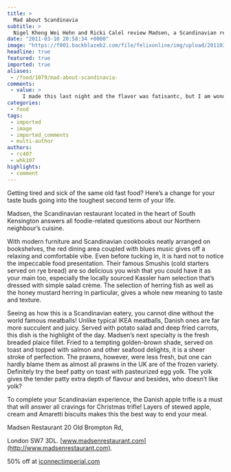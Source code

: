 ```yaml
---
title: >
  Mad about Scandinavia
subtitle: >
  Nigel Kheng Wei Hehn and Ricki Calel review Madsen, a Scandinavian restaurant in the heart of South Kensington
date: "2011-03-10 20:58:34 +0000"
image: "https://f001.backblazeb2.com/file/felixonline/img/upload/201103102056-ks607-madsenma.jpg"
headline: true
featured: true
imported: true
aliases:
 - /food/1079/mad-about-scandinavia-
comments:
 - value: >
     I made this last night and the flavor was fatisantc, but I am wondering what the final texture of the dessert is supposed to be. My grandmother's baked rice pudding was solid, almost like a dense cake or pie and tasted amazing. I was aiming for that, but despite 2.5+ hours of baking, it never really gelled together at the bottom. Could this have been due to the baking dish I used? Should I add another ingredient to help it set? Any help appreciated.,I made this last night and the flavor was fatisantc, but I am wondering what the final texture of the dessert is supposed to be. My grandmother's baked rice pudding was solid, almost like a dense cake or pie and tasted amazing. I was aiming for that, but despite 2.5+ hours of baking, it never really gelled together at the bottom. Could this have been due to the baking dish I used? Should I add another ingredient to help it set? Any help appreciated.
categories:
 - food
tags:
 - imported
 - image
 - imported_comments
 - multi-author
authors:
 - rc407
 - whk107
highlights:
 - comment
---
```


Getting tired and sick of the same old fast food? Here’s a change for your taste buds going into the toughest second term of your life.

Madsen, the Scandinavian restaurant located in the heart of South Kensington answers all foodie-related questions about our Northern neighbour’s cuisine.

With modern furniture and Scandinavian cookbooks neatly arranged on bookshelves, the red dining area coupled with blues music gives off a relaxing and comfortable vibe. Even before tucking in, it is hard not to notice the impeccable food presentation. Their famous Smushis (cold starters served on rye bread) are so delicious you wish that you could have it as your main too, especially the locally sourced Kassler ham selection that’s dressed with simple salad crème. The selection of herring fish as well as the honey mustard herring in particular, gives a whole new meaning to taste and texture.

Seeing as how this is a Scandinavian eatery, you cannot dine without the world famous meatballs! Unlike typical IKEA meatballs, Danish ones are far more succulent and juicy. Served with potato salad and deep fried carrots, this dish is the highlight of the day. Madsen’s next specialty is the fresh breaded plaice fillet. Fried to a tempting golden-brown shade, served on toast and topped with salmon and other seafood delights, it is a sheer stroke of perfection. The prawns, however, were less fresh, but one can hardly blame them as almost all prawns in the UK are of the frozen variety. Definitely try the beef patty on toast with pasteurized egg yolk. The yolk gives the tender patty extra depth of flavour and besides, who doesn’t like yolk?

To complete your Scandinavian experience, the Danish apple trifle is a must that will answer all cravings for Christmas trifle! Layers of stewed apple, cream and Amaretti biscuits makes this the best way to end your meal.

Madsen Restaurant 20 Old Brompton Rd,

London SW7 3DL. [www.madsenrestaurant.com](http://www.madsenrestaurant.com).

50% off at [iconnectimperial.com](http://iconnectimperial.com)
